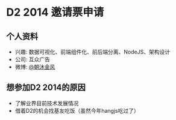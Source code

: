 # D2 2014 邀请票申请

## 个人资料

- 兴趣: 数据可视化、前端组件化、前后端分离、NodeJS、架构设计
- 公司: 互众广告
- 微博: [@朝沐金风](http://weibo.com/bombworm/) 

## 想参加D2 2014的原因

- 了解业界目前技术发展情况
- 借着D2的机会找基友吃饭（虽然今年hangjs吃过了）

